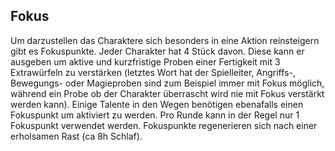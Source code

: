 ## Fokus

Um darzustellen das Charaktere sich besonders in eine Aktion reinsteigern gibt es Fokuspunkte. Jeder Charakter hat
4 Stück davon. Diese kann er ausgeben um aktive und kurzfristige Proben einer Fertigkeit mit 3 Extrawürfeln zu
verstärken (letztes Wort hat der Spielleiter, Angriffs-, Bewegungs- oder Magieproben sind zum Beispiel immer mit
Fokus möglich, während ein Probe ob der Charakter überrascht wird nie mit Fokus verstärkt werden kann). Einige
Talente in den Wegen benötigen ebenafalls einen Fokuspunkt um aktiviert zu werden. Pro Runde kann in der Regel nur
1 Fokuspunkt verwendet werden. Fokuspunkte regenerieren sich nach einer erholsamen Rast (ca 8h Schlaf).
